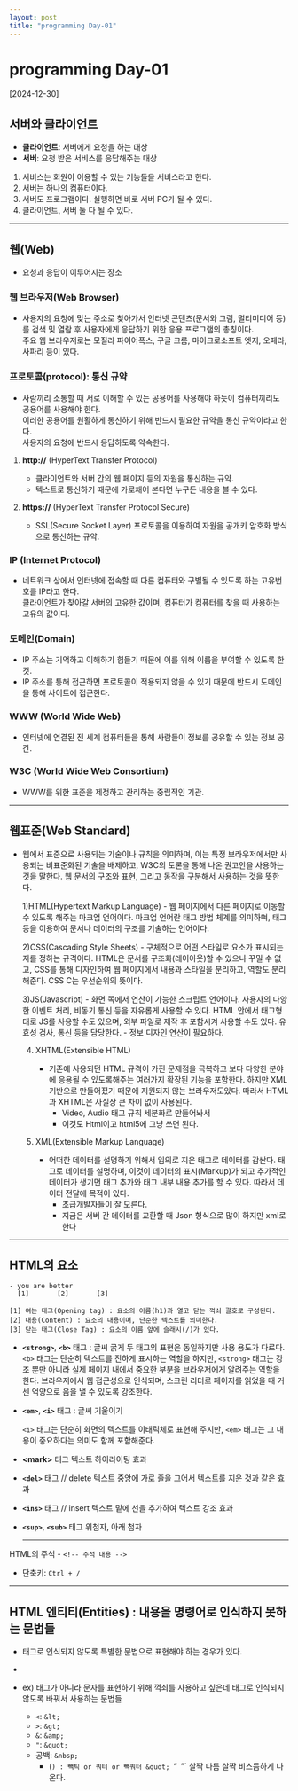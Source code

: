 ```yaml
---
layout: post
title: "programming Day-01"
---
```


# programming Day-01

[2024-12-30]

## 서버와 클라이언트
- **클라이언트**: 서버에게 요청을 하는 대상  
- **서버**: 요청 받은 서비스를 응답해주는 대상  

1. 서비스는 회원이 이용할 수 있는 기능들을 서비스라고 한다.  
2. 서버는 하나의 컴퓨터이다.  
3. 서버도 프로그램이다. 실행하면 바로 서버 PC가 될 수 있다.  
4. 클라이언트, 서버 둘 다 될 수 있다.   

<hr/>

 ## 웹(Web)
- 요청과 응답이 이루어지는 장소  

### 웹 브라우저(Web Browser)
- 사용자의 요청에 맞는 주소로 찾아가서 인터넷 콘텐츠(문서와 그림, 멀티미디어 등)를 검색 및 열람 후 사용자에게 응답하기 위한 응용 프로그램의 총칭이다.  
  주요 웹 브라우저로는 모질라 파이어폭스, 구글 크롬, 마이크로소프트 엣지, 오페라, 사파리 등이 있다.  

### 프로토콜(protocol): 통신 규약
- 사람끼리 소통할 때 서로 이해할 수 있는 공용어를 사용해야 하듯이 컴퓨터끼리도 공용어를 사용해야 한다.  
  이러한 공용어를 원활하게 통신하기 위해 반드시 필요한 규약을 통신 규약이라고 한다.  
  사용자의 요청에 반드시 응답하도록 약속한다.

1. **http://** (HyperText Transfer Protocol)  
   - 클라이언트와 서버 간의 웹 페이지 등의 자원을 통신하는 규약.  
   - 텍스트로 통신하기 때문에 가로채어 본다면 누구든 내용을 볼 수 있다.

2. **https://** (HyperText Transfer Protocol Secure)  
   - SSL(Secure Socket Layer) 프로토콜을 이용하여 자원을 공개키 암호화 방식으로 통신하는 규약.

### IP (Internet Protocol)
- 네트워크 상에서 인터넷에 접속할 때 다른 컴퓨터와 구별될 수 있도록 하는 고유번호를 IP라고 한다.  
  클라이언트가 찾아갈 서버의 고유한 값이며, 컴퓨터가 컴퓨터를 찾을 때 사용하는 고유의 값이다.

### 도메인(Domain)
- IP 주소는 기억하고 이해하기 힘들기 때문에 이를 위해 이름을 부여할 수 있도록 한 것.  
- IP 주소를 통해 접근하면 프로토콜이 적용되지 않을 수 있기 때문에 반드시 도메인을 통해 사이트에 접근한다.

### WWW (World Wide Web)
- 인터넷에 연결된 전 세계 컴퓨터들을 통해 사람들이 정보를 공유할 수 있는 정보 공간.  

### W3C (World Wide Web Consortium)
- WWW를 위한 표준을 제정하고 관리하는 중립적인 기관. 

 <hr/>
 
## 웹표준(Web Standard)
- 웹에서 표준으로 사용되는 기술이나 규칙을 의미하며, 이는 특정 브라우저에서만 사용되는
  비표준화된 기술을 배제하고, W3C의 토론을 통해 나온 권고안을 사용하는 것을 말한다.
  웹 문서의 구조와 표현, 그리고 동작을 구분해서 사용하는 것을 뜻한다.

   1)HTML(Hypertext Markup Language)
      - 웹 페이지에서 다른 페이지로 이동할 수 있도록 해주는 마크업 언어이다.
      마크업 언어란 태그 방법 체계를 의미하며, 태그 등을 이용하여 문서나
      데이터의 구조를 기술하는 언어이다.

   2)CSS(Cascading Style Sheets)
      - 구체적으로 어떤 스타일로 요소가 표시되는 지를 정하는 규격이다.
      HTML은 문서를 구조화(레이아웃)할 수 있으나 꾸밀 수 없고,
      CSS를 통해 디자인하여 웹 페이지에서 내용과 스타일을 분리하고,
      역할도 분리해준다.
          CSS C는 우선순위의 뜻이다.
    
     
   3)JS(Javascript)
      - 화면 쪽에서 연산이 가능한 스크립트 언어이다.
      사용자의 다양한 이벤트 처리, 비동기 통신 등을 자유롭게 사용할 수 있다.
      HTML 안에서 태그형태로 JS를 사용할 수도 있으며, 외부 파일로 제작 후
      포함시켜 사용할 수도 있다. 유효성 검사, 통신 등을 담당한다.
          - 정보 디자인 연산이 필요하다.
    
   4) XHTML(Extensible HTML)
      - 기존에 사용되던 HTML 규격이 가진 문제점을 극복하고 보다 다양한 분야에 응용될 수 있도록해주는
      여러가지 확장된 기능을 포함한다. 하지만 XML기반으로 만들어졌기 때문에 지원되지 않는 브라우저도있다.
      따라서 HTML과 XHTML은 사실상 큰 차이 없이 사용된다.
          - Video, Audio 태그 규칙 세분화로 만들어놔서 
          - 이것도 Html이고 html5에 그냥 쓰면 된다.
    
   5) XML(Extensible Markup Language)
      - 어떠한 데이터를 설명하기 위해서 임의로 지은 태그로 데이터를 감싼다.
      태그로 데이터를 설명하며, 이것이 데이터의 표시(Markup)가 되고 추가적인 데이터가 생기면
      태그 추가와 태그 내부 내용 추가를 할 수 있다. 따라서 데이터 전달에 목적이 있다.
          - 초급개발자들이 잘 모른다.
          - 지금은 서버 간 데이터를 교환할 때 Json 형식으로 많이 하지만
          xml로 한다

<hr>


## HTML의 요소
	- you are better
	  [1]       [2]       [3]

	[1] 여는 태그(Opening tag) : 요소의 이름(h1)과 열고 닫는 꺽쇠 괄호로 구성된다.
	[2] 내용(Content) : 요소의 내용이며, 단순한 텍스트를 의미한다. 
	[3] 닫는 태그(Close Tag) : 요소의 이름 앞에 슬래시(/)가 있다.


- **`<strong>`**, **`<b>`** 태그 : 글씨 굵게
    두 태그의 표현은 동일하지만 사용 용도가 다르다.
    `<b>` 태그는 단순히 텍스트를 진하게 표시하는 역할을 하지만,
    `<strong>` 태그는 강조 뿐만 아니라 실제 페이지 내에서 중요한 부분을
    브라우저에게 알려주는 역할을 한다.
    브라우저에서 웹 접근성으로 인식되며, 스크린 리더로 페이지를 읽었을 때
    거센 억양으로 음을 낼 수 있도록 강조한다.
    
- **`<em>`**, **`<i>`** 태그 : 글씨 기울이기
    
    `<i>` 태그는 단순히 화면의 텍스트를 이태릭체로 표현해 주지만,
    `<em>` 태그는 그 내용이 중요하다는 의미도 함께 포함해준다.
    
- **\<mark\>** 태그
    텍스트 하이라이팅 효과
    
- **`<del>`** 태그 // delete
    텍스트 중앙에 가로 줄을 그어서 텍스트를 지운 것과 같은 효과

- **`<ins>`** 태그 // insert
    텍스트 밑에 선을 추가하여 텍스트 강조 효과
    
- **`<sup>`**, **`<sub>`** 태그
    위첨자, 아래 첨자
  
  <hr/>

HTML의 주석
	- `<!-- 주석 내용 -->`  
  - 단축키: `Ctrl + /`

<hr/> 

 ## HTML 엔티티(Entities) : 내용을 명령어로 인식하지 못하는 문법들

- 태그로 인식되지 않도록 특별한 문법으로 표현해야 하는 경우가 있다.
- 
- ex) 태그가 아니라 문자를 표현하기 위해 꺽쇠를 사용하고 싶은데 태그로 인식되지 않도록 바꿔서 사용하는 문법들

	 - `<`: `&lt;`  
  - `>`: `&gt;`  
  - `&`: `&amp;`  
  - `"`: `&quot;`  
  - 공백: `&nbsp;`
	- (`) : 빽틱 or 쿼터 or 빽쿼터 &quot; `<q>` `</q>` 살짝 다름 살짝 비스듬하게 나온다.



 
 

